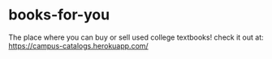 # books-for-you
 The place where you can buy or sell used college textbooks! 
 check it out at: https://campus-catalogs.herokuapp.com/
